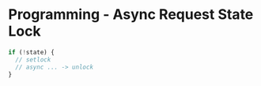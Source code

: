 # Programming - Async Request State Lock
```js
if (!state) {
  // setlock
  // async ... -> unlock
}
```

